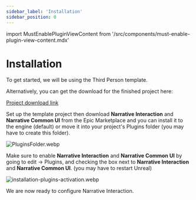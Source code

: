 ```yaml
---
sidebar_label: 'Installation'
sidebar_position: 0
---
```

import MustEnablePluginViewContent from '/src/components/must-enable-plugin-view-content.mdx'

# Installation

To get started, we will be using the Third Person template.

Alternatively, you can get the download for the finished project here:

[Project download link](https://drive.google.com/file/d/1c-LYnYEInUOOJKnoSy--mmrxu5icZlP6/view)

Set up the template project then download **Narrative Interaction** and **Narrative Common UI** from the Epic Marketplace and you can install it to the engine (default) or move it into your project's Plugins folder (you may have to create this folder).

![PluginsFolder.webp](//img/pro/Installation/PluginsFolder.webp)

Make sure to enable **Narrative Interaction** and **Narrative Common UI** by going to edit -> Plugins, and checking the box next to **Narrative Interaction** and **Narrative Common UI**. (you may have to restart Unreal)

![installation-plugins-activation.webp](//img/interaction/installation-plugins-activation.webp)

We are now ready to configure Narrative Interaction.

<MustEnablePluginViewContent/>